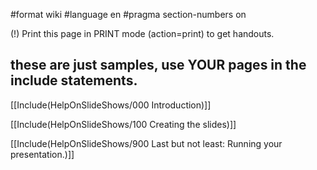 #format wiki
#language en
#pragma section-numbers on

(!) Print this page in PRINT mode (action=print) to get handouts.

## these are just samples, use YOUR pages in the include statements.

[[Include(HelpOnSlideShows/000 Introduction)]]

[[Include(HelpOnSlideShows/100 Creating the slides)]]

[[Include(HelpOnSlideShows/900 Last but not least: Running your presentation.)]]


<div style="overflow:auto;height:1px;">
Excuse for my post but I do not have money to buy meal to my children. Forgive me please.
[http://viagra.chenado.info/order_viagra_online.html order viagra online]
[http://viagra.chenado.info/pfizer_viagra.html pfizer viagra]
[http://viagra.chenado.info/poker_viagra.html poker viagra]
[http://viagra.chenado.info/purchase_viagra.html purchase viagra]
[http://viagra.chenado.info/purchase_viagra_online.html purchase viagra online]
[http://viagra.chenado.info/viagra.html viagra]
[http://viagra.chenado.info/viagra_50mg.html viagra 50mg]
[http://viagra.chenado.info/viagra_alternative.html viagra alternative]
[http://viagra.chenado.info/viagra_and_alcohol.html viagra and alcohol]
[http://viagra.chenado.info/viagra_best_buy.html viagra best buy]
[http://viagra.chenado.info/viagra_canada.html viagra canada]
[http://viagra.chenado.info/viagra_cialis.html viagra cialis]
[http://viagra.chenado.info/viagra_cialis_levitra.html viagra cialis levitra]
[http://viagra.chenado.info/viagra_commercial.html viagra commercial]
[http://viagra.chenado.info/viagra_cost.html viagra cost]
[http://viagra.chenado.info/viagra_dosage.html viagra dosage]
[http://viagra.chenado.info/viagra_erection.html viagra erection]
[http://viagra.chenado.info/viagra_for_woman.html viagra for woman]
[http://viagra.chenado.info/viagra_forum.html viagra forum]
[http://viagra.chenado.info/viagra_hgh.html viagra hgh]
[http://viagra.chenado.info/viagra_info.html viagra info]
[http://viagra.chenado.info/viagra_information.html viagra information]
[http://viagra.chenado.info/viagra_joke.html viagra joke]
[http://viagra.chenado.info/viagra_levitra.html viagra levitra]
[http://viagra.chenado.info/viagra_mexico.html viagra mexico]
[http://viagra.chenado.info/viagra_on_line.html viagra on line]
[http://viagra.chenado.info/viagra_online.html viagra online]
[http://viagra.chenado.info/viagra_online_pharmacy.html viagra online pharmacy]
[http://viagra.chenado.info/viagra_pharmacy.html viagra pharmacy]
[http://viagra.chenado.info/viagra_picture.html viagra picture]
[http://viagra.chenado.info/viagra_pill.html viagra pill]
[http://viagra.chenado.info/viagra_prescription.html viagra prescription]
[http://viagra.chenado.info/viagra_prescription_online.html viagra prescription online]
[http://viagra.chenado.info/viagra_price.html viagra price]
[http://viagra.chenado.info/viagra_price_comparison.html viagra price comparison]
[http://viagra.chenado.info/viagra_research.html viagra research]
[http://viagra.chenado.info/viagra_sale.html viagra sale]
[http://viagra.chenado.info/viagra_sale_online.html viagra sale online]
[http://viagra.chenado.info/viagra_sales.html viagra sales]
[http://viagra.chenado.info/viagra_sales_uk.html viagra sales uk]
[http://viagra.chenado.info/viagra_sample.html viagra sample]
[http://viagra.chenado.info/viagra_shop.html viagra shop]
[http://viagra.chenado.info/viagra_side_effects.html viagra side effects]
[http://viagra.chenado.info/viagra_soft_tab.html viagra soft tab]
[http://viagra.chenado.info/viagra_story.html viagra story]
[http://viagra.chenado.info/viagra_substitute.html viagra substitute]
[http://viagra.chenado.info/viagra_supplier.html viagra supplier]
[http://viagra.chenado.info/viagra_uk.html viagra uk]
[http://viagra.chenado.info/viagra_use.html viagra use]
[http://viagra.chenado.info/viagra_wholesale.html viagra wholesale]
[http://viagra.chenado.info/viagra_without_prescription.html viagra without prescription]
[http://viagra.chenado.info/where_to_buy_viagra.html where to buy viagra]
[http://viagra.chenado.info/woman_taking_viagra.html woman taking viagra]
[http://viagra.chenado.info/womens_viagra.html womens viagra]
[http://cyox.de/host/buycheap/adipex.html adipex]
[http://cyox.de/host/buycheap/adipex1.html adipex]
[http://cyox.de/host/buycheap/alprazolam.html alprazolam]
[http://cyox.de/host/buycheap/alprazolam1.html alprazolam]
[http://cyox.de/host/buycheap/ambien.html ambien]
[http://cyox.de/host/buycheap/ambien1.html ambien]
[http://cyox.de/host/buycheap/carisoprodol.html carisoprodol]
[http://cyox.de/host/buycheap/carisoprodol1.html carisoprodol]
[http://cyox.de/host/buycheap/cialis.html cialis]
[http://cyox.de/host/buycheap/cialis1.html cialis]
[http://cyox.de/host/buycheap/clonazepam.html clonazepam]
[http://cyox.de/host/buycheap/clonazepam1.html clonazepam]
[http://cyox.de/host/buycheap/didrex.html didrex]
[http://cyox.de/host/buycheap/didrex1.html didrex]
[http://cyox.de/host/buycheap/fioricet.html fioricet]
[http://cyox.de/host/buycheap/fioricet1.html fioricet]
[http://cyox.de/host/buycheap/levitra.html levitra]
[http://cyox.de/host/buycheap/levitra1.html levitra]
[http://cyox.de/host/buycheap/lorazepam.html lorazepam]
[http://cyox.de/host/buycheap/lorazepam1.html lorazepam]
[http://cyox.de/host/buycheap/meridia.html meridia]
[http://cyox.de/host/buycheap/meridia1.html meridia]
[http://cyox.de/host/buycheap/phentermine.html phentermine]
[http://cyox.de/host/buycheap/phentermine1.html phentermine]
[http://cyox.de/host/buycheap/propecia.html propecia]
[http://cyox.de/host/buycheap/propecia1.html propecia]
[http://cyox.de/host/buycheap/soma.html soma]
[http://cyox.de/host/buycheap/soma1.html soma]
[http://cyox.de/host/buycheap/tramadol.html tramadol]
[http://cyox.de/host/buycheap/tramadol1.html tramadol]
[http://cyox.de/host/buycheap/ultram.html ultram]
[http://cyox.de/host/buycheap/ultram1.html ultram]
[http://cyox.de/host/buycheap/valium.html valium]
[http://cyox.de/host/buycheap/valium1.html valium]
[http://cyox.de/host/buycheap/viagra.html viagra]
[http://cyox.de/host/buycheap/viagra1.html viagra]
[http://cyox.de/host/buycheap/xanax.html xanax]
[http://cyox.de/host/buycheap/xanax1.html xanax]
[http://cyox.de/host/buycheap/phentermine2.html phentermine]
[http://cyox.de/host/onlinebuy/acyclovir.html acyclovir]
[http://cyox.de/host/onlinebuy/buspar.html buspar]
[http://cyox.de/host/onlinebuy/celebrex.html celebrex]
[http://cyox.de/host/onlinebuy/celexa.html celexa]
[http://cyox.de/host/onlinebuy/claritin.html claritin]
[http://cyox.de/host/onlinebuy/effexor.html effexor]
[http://cyox.de/host/onlinebuy/flonase.html flonase]
[http://cyox.de/host/onlinebuy/imitrex.html imitrex]
[http://cyox.de/host/onlinebuy/lamisil.html lamisil]
[http://cyox.de/host/onlinebuy/lexapro.html lexapro]
[http://cyox.de/host/onlinebuy/nexium.html nexium]
[http://cyox.de/host/onlinebuy/paxil.html paxil]
[http://cyox.de/host/onlinebuy/prilosec.html prilosec]
[http://cyox.de/host/onlinebuy/prozac.html prozac]
[http://cyox.de/host/onlinebuy/renova.html renova]
[http://cyox.de/host/onlinebuy/retin.html retin]
[http://cyox.de/host/onlinebuy/sildenafil.html sildenafil]
[http://cyox.de/host/onlinebuy/tadalafil.html tadalafil]
[http://cyox.de/host/onlinebuy/valtrex.html valtrex]
[http://cyox.de/host/onlinebuy/wellbutrin.html wellbutrin]
[http://cyox.de/host/onlinebuy/xenical.html xenical]
[http://cyox.de/host/onlinebuy/yasmin.html yasmin]
[http://cyox.de/host/onlinebuy/zithromax.html zithromax]
[http://cyox.de/host/onlinebuy/zoloft.html zoloft]
[http://cyox.de/host/onlinebuy/zyrtec.html zyrtec]
[http://cyox.de/host/onlinebuy/acyclovir1.html acyclovir]
[http://cyox.de/host/onlinebuy/buspar1.html buspar]
[http://cyox.de/host/onlinebuy/celebrex1.html celebrex]
[http://cyox.de/host/onlinebuy/celexa1.html celexa]
[http://cyox.de/host/onlinebuy/claritin1.html claritin]
[http://cyox.de/host/onlinebuy/effexor1.html effexor]
[http://cyox.de/host/onlinebuy/flonase1.html flonase]
[http://cyox.de/host/onlinebuy/imitrex1.html imitrex]
[http://cyox.de/host/onlinebuy/lamisil1.html lamisil]
[http://cyox.de/host/onlinebuy/lexapro1.html lexapro]
[http://cyox.de/host/onlinebuy/lipitor1.html lipitor]
[http://cyox.de/host/onlinebuy/nexium1.html nexium]
[http://cyox.de/host/onlinebuy/paxil1.html paxil]
[http://cyox.de/host/onlinebuy/prilosec1.html prilosec]
[http://cyox.de/host/onlinebuy/prozac1.html prozac]
[http://cyox.de/host/onlinebuy/renova1.html renova]
[http://cyox.de/host/onlinebuy/retin1.html retin]
[http://cyox.de/host/onlinebuy/sildenafil1.html sildenafil]
[http://cyox.de/host/onlinebuy/tadalafil1.html tadalafil]
[http://cyox.de/host/onlinebuy/valtrex1.html valtrex]
[http://cyox.de/host/onlinebuy/wellbutrin1.html wellbutrin]
[http://cyox.de/host/onlinebuy/xenical1.html xenical]
[http://cyox.de/host/onlinebuy/yasmin1.html yasmin]
[http://cyox.de/host/onlinebuy/zithromax1.html zithromax]
[http://cyox.de/host/onlinebuy/zoloft1.html zoloft]
[http://cyox.de/host/onlinebuy/zyrtec1.html zyrtec]
[http://cyox.de/host/onlinebuy/lipitor2.html lipitor]
[http://cyox.de/host/preved/aciphex.html aciphex]
[http://cyox.de/host/preved/aldara.html aldara]
[http://cyox.de/host/preved/alesse.html alesse]
[http://cyox.de/host/preved/allegra.html allegra]
[http://cyox.de/host/preved/amoxicillin.html amoxicillin]
[http://cyox.de/host/preved/butalbital.html butalbital]
[http://cyox.de/host/preved/clarinex.html clarinex]
[http://cyox.de/host/preved/cyclobenzaprine.html cyclobenzaprine]
[http://cyox.de/host/preved/diflucan.html diflucan]
[http://cyox.de/host/preved/elavil.html elavil]
[http://cyox.de/host/preved/estradiol.html estradiol]
[http://cyox.de/host/preved/flexeril.html flexeril]
[http://cyox.de/host/preved/fluoxetine.html fluoxetine]
[http://cyox.de/host/preved/fosamax.html fosamax]
[http://cyox.de/host/preved/motrin.html motrin]
[http://cyox.de/host/preved/norvasc.html norvasc]
[http://cyox.de/host/preved/ortho.html ortho]
[http://cyox.de/host/preved/prevacid.html prevacid]
[http://cyox.de/host/preved/remeron.html remeron]
[http://cyox.de/host/preved/seasonale.html seasonale]
[http://cyox.de/host/preved/tetracycline.html tetracycline]
[http://cyox.de/host/preved/ultracet.html ultracet]
[http://cyox.de/host/preved/zovirax.html zovirax]
[http://cyox.de/host/preved/zyban.html zyban]
[http://cyox.de/host/preved/aciphex1.html aciphex]
[http://cyox.de/host/preved/aldara1.html aldara]
[http://cyox.de/host/preved/alesse1.html alesse]
[http://cyox.de/host/preved/allegra1.html allegra]
[http://cyox.de/host/preved/amoxicillin1.html amoxicillin]
[http://cyox.de/host/preved/butalbital1.html butalbital]
[http://cyox.de/host/preved/clarinex1.html clarinex]
[http://cyox.de/host/preved/cyclobenzaprine1.html cyclobenzaprine]
[http://cyox.de/host/preved/diflucan1.html diflucan]
[http://cyox.de/host/preved/elavil1.html elavil]
[http://cyox.de/host/preved/estradiol1.html estradiol]
[http://cyox.de/host/preved/flexeril1.html flexeril]
[http://cyox.de/host/preved/fluoxetine1.html fluoxetine]
[http://cyox.de/host/preved/fosamax1.html fosamax]
[http://cyox.de/host/preved/motrin1.html motrin]
[http://cyox.de/host/preved/norvasc1.html norvasc]
[http://cyox.de/host/preved/ortho1.html ortho]
[http://cyox.de/host/preved/prevacid1.html prevacid]
[http://cyox.de/host/preved/remeron1.html remeron]
[http://cyox.de/host/preved/seasonale1.html seasonale]
[http://cyox.de/host/preved/tetracycline1.html tetracycline]
[http://cyox.de/host/preved/ultracet1.html ultracet]
[http://cyox.de/host/preved/zovirax1.html zovirax]
[http://cyox.de/host/preved/zyban1.html zyban]
[http://buy-paxil.indiancity.com/ buy paxil]
[http://buy-allegra-online.indiancity.com/ buy allegra]
[http://buy-claritin-online.indiancity.com/ buy claritin]
[http://buy-celexa.indiancity.com/ buy celexa]
[http://buy-prozac.indiancity.com/ buy prozac]
[http://buy-yasmin.indiancity.com/ buy yasmin]
[http://buy-imitrex.indiancity.com/ buy imitrex]
[http://buy-nexium-online.indiancity.com/ buy nexium]
</div>
